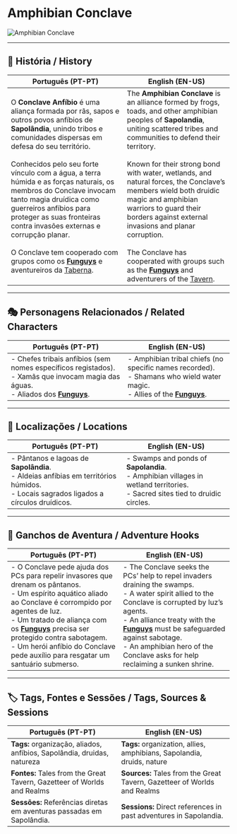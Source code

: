# Amphibian Conclave

![Amphibian Conclave](assets/organization/org_blank.png)

---

## 📖 História / History

| **Português (PT-PT)** | **English (EN-US)** |
| --------------------- | ------------------- |
| O **Conclave Anfíbio** é uma aliança formada por rãs, sapos e outros povos anfíbios de **Sapolândia**, unindo tribos e comunidades dispersas em defesa do seu território. <br><br> Conhecidos pelo seu forte vínculo com a água, a terra húmida e as forças naturais, os membros do Conclave invocam tanto magia druídica como guerreiros anfíbios para proteger as suas fronteiras contra invasões externas e corrupção planar. <br><br> O Conclave tem cooperado com grupos como os **[Funguys](funguys.md)** e aventureiros da [Taberna](the_company.md). | The **Amphibian Conclave** is an alliance formed by frogs, toads, and other amphibian peoples of **Sapolandia**, uniting scattered tribes and communities to defend their territory. <br><br> Known for their strong bond with water, wetlands, and natural forces, the Conclave’s members wield both druidic magic and amphibian warriors to guard their borders against external invasions and planar corruption. <br><br> The Conclave has cooperated with groups such as the **[Funguys](funguys.md)** and adventurers of the [Tavern](the_company.md). |

---

## 🎭 Personagens Relacionados / Related Characters

| **Português (PT-PT)** | **English (EN-US)** |
| --------------------- | ------------------- |
| - Chefes tribais anfíbios (sem nomes específicos registados).<br>- Xamãs que invocam magia das águas.<br>- Aliados dos **[Funguys](funguys.md)**. | - Amphibian tribal chiefs (no specific names recorded).<br>- Shamans who wield water magic.<br>- Allies of the **[Funguys](funguys.md)**. |

---

## 📍 Localizações / Locations

| **Português (PT-PT)** | **English (EN-US)** |
| --------------------- | ------------------- |
| - Pântanos e lagoas de **Sapolândia**.<br>- Aldeias anfíbias em territórios húmidos.<br>- Locais sagrados ligados a círculos druídicos. | - Swamps and ponds of **Sapolandia**.<br>- Amphibian villages in wetland territories.<br>- Sacred sites tied to druidic circles. |

---

## 🧩 Ganchos de Aventura / Adventure Hooks

| **Português (PT-PT)** | **English (EN-US)** |
| --------------------- | ------------------- |
| - O Conclave pede ajuda dos PCs para repelir invasores que drenam os pântanos.<br>- Um espírito aquático aliado ao Conclave é corrompido por agentes de Iuz.<br>- Um tratado de aliança com os **[Funguys](funguys.md)** precisa ser protegido contra sabotagem.<br>- Um herói anfíbio do Conclave pede auxílio para resgatar um santuário submerso. | - The Conclave seeks the PCs’ help to repel invaders draining the swamps.<br>- A water spirit allied to the Conclave is corrupted by Iuz’s agents.<br>- An alliance treaty with the **[Funguys](funguys.md)** must be safeguarded against sabotage.<br>- An amphibian hero of the Conclave asks for help reclaiming a sunken shrine. |

---

## 🏷️ Tags, Fontes e Sessões / Tags, Sources & Sessions

| **Português (PT-PT)** | **English (EN-US)** |
| --------------------- | ------------------- |
| **Tags:** organização, aliados, anfíbios, Sapolândia, druidas, natureza | **Tags:** organization, allies, amphibians, Sapolandia, druids, nature |
| **Fontes:** Tales from the Great Tavern, Gazetteer of Worlds and Realms | **Sources:** Tales from the Great Tavern, Gazetteer of Worlds and Realms |
| **Sessões:** Referências diretas em aventuras passadas em Sapolândia. | **Sessions:** Direct references in past adventures in Sapolandia. |

